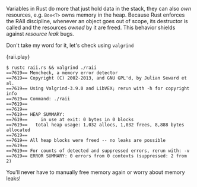Variables in Rust do more that just hold data in the stack, they can also *own*
resources, e.g. `Box<T>` owns memory in the heap. Because Rust enforces the
RAII discipline, whenever an object goes out of scope, its destructor is called
and the resources *owned* by it are freed. This behavior shields against
*resource leak* bugs.

Don't take my word for it, let's check using `valgrind`

{raii.play}

```
$ rustc raii.rs && valgrind ./raii
==7619== Memcheck, a memory error detector
==7619== Copyright (C) 2002-2013, and GNU GPL'd, by Julian Seward et al.
==7619== Using Valgrind-3.9.0 and LibVEX; rerun with -h for copyright info
==7619== Command: ./raii
==7619==
==7619==
==7619== HEAP SUMMARY:
==7619==     in use at exit: 0 bytes in 0 blocks
==7619==   total heap usage: 1,032 allocs, 1,032 frees, 8,888 bytes allocated
==7619==
==7619== All heap blocks were freed -- no leaks are possible
==7619==
==7619== For counts of detected and suppressed errors, rerun with: -v
==7619== ERROR SUMMARY: 0 errors from 0 contexts (suppressed: 2 from 2)
```

You'll never have to manually free memory again or worry about memory leaks!
